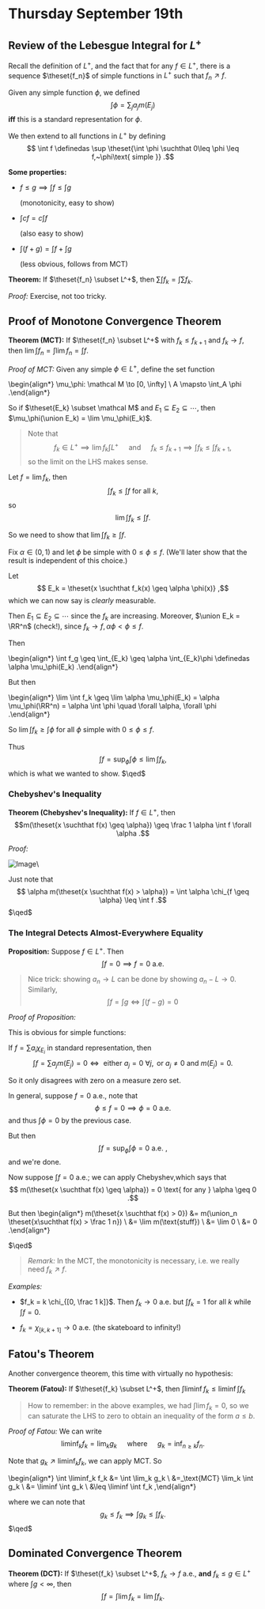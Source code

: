 # Thursday September 19th 

## Review of the Lebesgue Integral for $L^+$

Recall the definition of $L^+$, and the fact that for any $f\in L^+$, there is a sequence $\theset{f_n}$ of simple functions in $L^+$ such that $f_n \nearrow f$.

Given any simple function $\phi$, we defined 
$$
\int \phi = \sum_j a_j m(E_j)
$$ 
**iff** this is a standard representation for $\phi$.

We then extend to all functions in $L^+$ by defining 
$$
\int f \definedas \sup \theset{\int \phi \suchthat 0\leq \phi \leq f,~\phi\text{ simple }}
.$$

**Some properties:**

- $f\leq g \implies \int f \leq \int g$ 

  (monotonicity, easy to show)

- $\int cf = c\int f$ 

  (also easy to show)

- $\int (f + g) = \int f + \int g$ 

  (less obvious, follows from MCT)

**Theorem:**
If $\theset{f_n} \subset L^+$, then $\sum \int f_k = \int \sum f_k$. 

*Proof:*
Exercise, not too tricky.

## Proof of Monotone Convergence Theorem

**Theorem (MCT):**
If $\theset{f_n} \subset L^+$ with $f_k \leq f_{k+1}$ and $f_k \to f$, then $\lim \int f_n = \int \lim f_n = \int f$.

*Proof of MCT:*
Given any simple $\phi \in L^+$, define the set function

\begin{align*}
\mu_\phi: \mathcal M \to [0, \infty] \\
A \mapsto \int_A \phi
.\end{align*}


So if $\theset{E_k} \subset \mathcal M$ and $E_1 \subseteq E_2 \subseteq \cdots$, then $\mu_\phi(\union E_k) = \lim \mu_\phi(E_k)$.
 
> Note that 
$$
f_k \in L^+ \implies \lim f_k \int L^+ \quad \text{ and }\quad  f_k \leq f_{k+1} \implies \int f_k \leq \int f_{k+1}
,$$ 
so the limit on the LHS makes sense.

Let $f = \lim f_k$, then 
$$
\int f_k \leq \int f \text{ for all } k
,$$ 
so 
$$
\lim \int f_k \leq \int f.$$

So we need to show that $\lim \int f_k \geq \int f$.

Fix $\alpha \in (0, 1)$ and let $\phi$ be simple with $0 \leq \phi \leq f$. 
(We'll later show that the result is independent of this choice.)

Let 
$$
E_k = \theset{x \suchthat f_k(x) \geq \alpha \phi(x)}
,$$ 
which we can now say is *clearly* measurable.

Then $E_1 \subseteq E_2 \subseteq \cdots$ since the $f_k$ are increasing.
Moreover, $\union E_k = \RR^n$ (check!), since $f_k \to f, \alpha \phi < \phi \leq f$.

Then

\begin{align*}
\int f_g \geq \int_{E_k} 
\geq \alpha \int_{E_k}\phi 
\definedas \alpha \mu_\phi(E_k)
.\end{align*}

But then

\begin{align*}
\lim \int f_k \geq \lim \alpha \mu_\phi(E_k) = \alpha \mu_\phi(\RR^n) = \alpha \int \phi
\quad \forall \alpha, \forall \phi
.\end{align*}


So $\lim \int f_k \geq \int \phi$ for all $\phi$ simple with $0\leq \phi \leq f$.

Thus 
$$
\int f = \sup_\phi \int \phi \leq \lim \int f_k
,$$ 
which is what we wanted to show. 
$\qed$



### Chebyshev's Inequality

**Theorem (Chebyshev's Inequality):**
If $f\in L^+$, then 
$$m(\theset{x \suchthat f(x) \geq \alpha}) \geq \frac 1 \alpha \int f \forall \alpha
.$$

*Proof:*

![Image](figures/2019-09-19-11:46.png)\

Just note that 
$$
\alpha m(\theset{x \suchthat f(x) > \alpha}) = \int \alpha \chi_{f \geq \alpha} \leq \int f
.$$ 
$\qed$

### The Integral Detects Almost-Everywhere Equality

**Proposition:**
Suppose $f\in L^+$.
Then 
$$
\int f = 0 \implies f = 0 \text{ a.e. }
$$

> Nice trick: showing $a_n \to L$ can be done by showing $a_n - L \to 0$. 
Similarly, 
$$
\int f = \int g \iff \int (f-g) = 0 
$$

*Proof of Proposition:*

This is obvious for simple functions:

If $f = \sum a_i \chi_{E_i}$ in standard representation, then 
$$
\int f = \sum a_j m(E_j) = 0 \iff \text{ either } a_j = 0 ~\forall j, \text{ or } a_j \neq 0 \text{ and } m(E_j) = 0
.$$ 

So it only disagrees with zero on a measure zero set.

In general, suppose $f = 0$ a.e., note that 
$$
\phi \leq f = 0 \implies \phi = 0 \text{ a.e. }
$$ 
and thus $\int \phi = 0$ by the previous case.

But then 
$$
\int f = \sup_\phi \int \phi = 0 \text{ a.e. }
,$$ and we're done.

Now suppose $\int f = 0$ a.e.; we can apply Chebyshev,which says that 
$$
m(\theset{x \suchthat f(x) \geq \alpha}) = 0 
\text{ for any } 
\alpha \geq 0
.$$

But then 
\begin{align*}
m(\theset{x \suchthat f(x) > 0}) 
&= m(\union_n \theset{x\suchthat f(x) > \frac 1 n}) \\
&= \lim m(\text{stuff}) \\
&= \lim 0 \\ 
&= 0
.\end{align*}

$\qed$

> *Remark:*
In the MCT, the monotonicity is necessary, i.e. we really need $f_k \nearrow f$.

*Examples:*

- $f_k = k \chi_{[0, \frac 1 k]}$. Then $f_k \to 0$ a.e. but $\int f_k = 1$ for all $k$ while $\int f = 0$.

- $f_k = \chi_{[k, k+1]} \to 0$ a.e. (the skateboard to infinity!)

## Fatou's Theorem
Another convergence theorem, this time with virtually no hypothesis:

**Theorem (Fatou):**
If $\theset{f_k} \subset L^+$, then $\int \liminf f_k \leq \liminf \int f_k$

> How to remember: in the above examples, we had $\int \lim f_k = 0$, so we can saturate the LHS to zero to obtain an inequality of the form $a\leq b$.

*Proof of Fatou:*
We can write 
$$
\liminf_k f_k = \lim_k g_k \quad \text{ where }\quad  g_k = \inf_{n \geq k} f_n
.$$

Note that $g_k \nearrow \liminf_k f_k$, we can apply MCT.
So

\begin{align*}
\int \liminf_k f_k 
&= \int \lim_k g_k \\
&=_\text{MCT} \lim_k \int g_k \\
&= \liminf \int g_k \\
&\leq \liminf \int f_k
,\end{align*}


where we can note that 
$$
g_k \leq f_k \implies \int g_k \leq \int f_k
.$$ 
$\qed$

## Dominated Convergence Theorem

**Theorem (DCT):**
If $\theset{f_k} \subset L^+$, $f_k \to f$ a.e., **and** $f_k \leq g \in L^+$ where $\int g < \infty$, then 
$$
\int f = \int \lim f_k = \lim \int f_k
.$$
